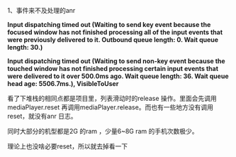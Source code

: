 1、事件来不及处理的anr

**Input dispatching timed out (Waiting to send key event because the focused window has not finished processing all of the input events that were previously delivered to it. Outbound queue length: 0. Wait queue length: 30.)**



**Input dispatching timed out (Waiting to send non-key event because the touched window has not finished processing certain input events that were delivered to it over 500.0ms ago. Wait queue length: 36. Wait queue head age: 5506.7ms.), VisibleToUser**



看了下堆栈的相同点都是项目里，列表滑动时的release 操作。里面会先调用 mediaPlayer.reset 再调用mediaPlayer.release。而也有一些地方没有调用reset，就没有anr 日志。

同时大部分的机型都是2G 的ram ，少量6~8G ram 的手机次数极少。

理论上也没啥必要reset，所以就去掉看一下